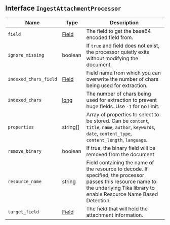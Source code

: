 ## Interface `IngestAttachmentProcessor`

| Name | Type | Description |
| - | - | - |
| `field` | [Field](./Field.md) | The field to get the base64 encoded field from. |
| `ignore_missing` | boolean | If `true` and field does not exist, the processor quietly exits without modifying the document. |
| `indexed_chars_field` | [Field](./Field.md) | Field name from which you can overwrite the number of chars being used for extraction. |
| `indexed_chars` | [long](./long.md) | The number of chars being used for extraction to prevent huge fields. Use `-1` for no limit. |
| `properties` | string[] | Array of properties to select to be stored. Can be `content`, `title`, `name`, `author`, `keywords`, `date`, `content_type`, `content_length`, `language`. |
| `remove_binary` | boolean | If true, the binary field will be removed from the document |
| `resource_name` | string | Field containing the name of the resource to decode. If specified, the processor passes this resource name to the underlying Tika library to enable Resource Name Based Detection. |
| `target_field` | [Field](./Field.md) | The field that will hold the attachment information. |
